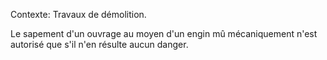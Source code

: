 Contexte: Travaux de démolition.

Le sapement d'un ouvrage au moyen d'un engin mû mécaniquement n'est autorisé que s'il n'en résulte aucun danger.